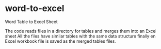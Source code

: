 # word-to-excel
Word Table to Excel Sheet

The code reads files in a directory for tables and merges them into an Excel sheet
All the files have similar tables with the same data structure
finally en Excel workbook file is saved as the merged tables files.
